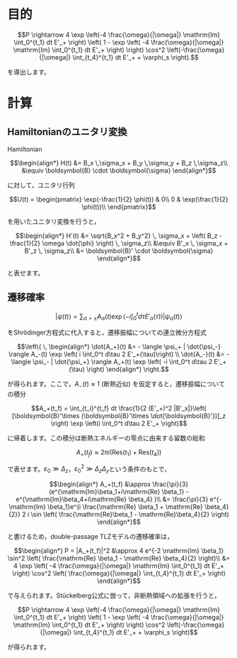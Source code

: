 # 目的
```math
P
\rightarrow 4 \exp \left(-4 \frac{\omega}{|\omega|} \mathrm{Im} \int_0^{t_1} dt E'_+  \right) \left( 1 - \exp \left( -4 \frac{\omega}{|\omega|} \mathrm{Im} \int_0^{t_1} dt E'_+  \right) \right) \cos^2 \left(-\frac{\omega}{|\omega|} \int_{t_4}^{t_1} dt E'_+ + \varphi_s \right).
```
を導出します。

# 計算
## Hamiltonianのユニタリ変換
Hamiltonian
```math
\begin{align*}
H(t)
&= B_x \,\sigma_x + B_y \,\sigma_y + B_z \,\sigma_z\\
&\equiv \boldsymbol{B} \cdot \boldsymbol{\sigma} 
\end{align*}
```
に対して，ユニタリ行列
```math
U(t)
=
\begin{pmatrix} 
    \exp(-\frac{1}{2} \phi(t)) & 0\\
    0 & \exp(\frac{1}{2} \phi(t))\\
\end{pmatrix}
```
を用いたユニタリ変換を行うと，
```math
\begin{align*}
    H'(t)
    &= \sqrt{B_x^2 + B_y^2} \, \sigma_x + \left( B_z - \frac{1}{2} \omega \dot{\phi} \right) \, \sigma_z\\
    &\equiv B'_x \, \sigma_x + B'_z \, \sigma_z\\
    &= \boldsymbol{B}' \cdot \boldsymbol{\sigma}
\end{align*}
```
と表せます。

## 遷移確率
```math
|\psi(t) \rangle
= \sum_{\alpha = \pm} A_{\alpha}(t) \exp \left( -i \int_0^t d\tau E'_{\alpha}(\tau) \right) | \psi_{\alpha}(t) \rangle
```
をShrödinger方程式に代入すると，遷移振幅についての連立微分方程式
```math
\left\{ \,
    \begin{align*}
        \dot{A_+}(t)
        &= - \langle \psi_+ | \dot{\psi_-} \rangle A_-(t) \exp \left( i \int_0^t d\tau 2 E'_+(\tau)\right) \\
        \dot{A_-}(t)
        &= - \langle \psi_- | \dot{\psi_+} \rangle A_+(t) \exp \left( -i \int_0^t d\tau 2 E'_+(\tau) \right)
    \end{align*}
\right.
```
が得られます。ここで，$`A_-(t) \approx 1`$ (断熱近似) を仮定すると，遷移振幅についての積分
```math
A_+(t_f)
= \int_{t_i}^{t_f} dt \frac{1}{2 (E'_+)^2 |B'_x|}\left( [\boldsymbol{B}'\times (\boldsymbol{B}'\times \dot{\boldsymbol{B}'})]_z \right) \exp \left(i \int_0^t d\tau 2 E'_+ \right)
```
に帰着します。この積分は断熱エネルギーの零点に由来する留数の総和
```math
A_+(t_f)
\approx 2\pi i (\mathrm{Res}(t_1) + \mathrm{Res}(t_4))
```
で表せます。$`\varepsilon_0 \gg \Delta_z`$，$`\varepsilon_0^2 \gg \Delta_z \Delta_y`$という条件のもとで，
```math
\begin{align*}
    A_+(t_f)
    &\approx \frac{\pi}{3} (e^{\mathrm{Im}\beta_1+i\mathrm{Re} \beta_1} - e^{\mathrm{Im}\beta_4+i\mathrm{Re} \beta_4} )\\
    &= \frac{\pi}{3} e^{-\mathrm{Im} \beta_1}e^{i \frac{\mathrm{Re} \beta_1 + \mathrm{Re} \beta_4}{2}} 2 i \sin \left( \frac{\mathrm{Re}\beta_1 - \mathrm{Re}\beta_4}{2} \right)
\end{align*}
```
と書けるため，double-passage TLZモデルの遷移確率は，
```math
\begin{align*}
P
= |A_+(t_f)|^2
&\approx 4 e^{-2 \mathrm{Im} \beta_1} \sin^2 \left( \frac{\mathrm{Re} \beta_1 - \mathrm{Re} \beta_4}{2} \right)\\
&= 4 \exp \left( -4 \frac{\omega}{|\omega|} \mathrm{Im} \int_0^{t_1} dt E'_+ \right) \cos^2 \left( \frac{\omega}{|\omega|} \int_{t_4}^{t_1} dt E'_+  \right)
\end{align*}
```
で与えられます。Stückelberg公式に倣って，非断熱領域への拡張を行うと，
```math
P
\rightarrow 4 \exp \left(-4 \frac{\omega}{|\omega|} \mathrm{Im} \int_0^{t_1} dt E'_+  \right) \left( 1 - \exp \left( -4 \frac{\omega}{|\omega|} \mathrm{Im} \int_0^{t_1} dt E'_+  \right) \right) \cos^2 \left(-\frac{\omega}{|\omega|} \int_{t_4}^{t_1} dt E'_+ + \varphi_s \right)
```
が得られます。